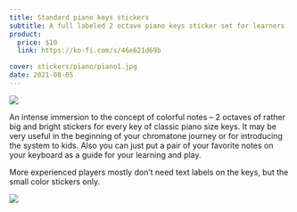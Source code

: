 ```yaml
---
title: Standard piano keys stickers
subtitle: A full labeled 2 octave piano keys sticker set for learners
product:
  price: $10
  link: https://ko-fi.com/s/46e621d69b

cover: stickers/piano/piano1.jpg
date: 2021-08-05
---
```


<img src="/media/stickers/piano/piano3.jpg">

An intense immersion to the concept of colorful notes – 2 octaves of rather big and bright stickers for every key of classic piano size keys. It may be very useful in the beginning of your chromatone journey or for introducing the system to kids. Also you can just put a pair of your favorite notes on your keyboard as a guide for your learning and play.

More experienced players mostly don’t need text labels on the keys, but the small color stickers only.

<img src="/media/stickers/piano/piano2.jpg">
